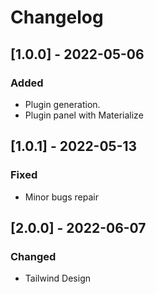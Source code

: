 # Changelog

## [1.0.0] - 2022-05-06

### Added

- Plugin generation.
- Plugin panel with Materialize


## [1.0.1] - 2022-05-13

### Fixed

- Minor bugs repair


## [2.0.0] - 2022-06-07

### Changed

- Tailwind Design